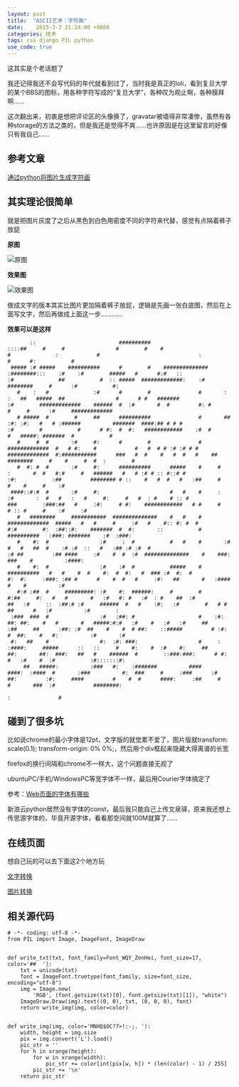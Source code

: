 ```yaml
---
layout: post
title:  "ASCII艺术：字符画"
date:    2015-3-3 21:24:00 +0800
categories: 技术
tags: css django PIL python
use_code: true
---
```


这其实是个老话题了

我还记得我还不会写代码的年代就看到过了，当时我是真正的loli，看到复旦大学的某个BBS的图标，用各种字符写成的“复旦大学”，各种叹为观止啊，各种膜拜啊……

这次翻出来，初衷是想把评论区的头像换了，gravatar被墙得非常凄惨，虽然有各种storage的方法之类的，但是我还是觉得不爽……也许原因是在这里留言的好像只有我自己……

<!--more-->

## 参考文章 ##

[通过python将图片生成字符画](http://zhan.renren.com/linuxfunc?gid=3602888498023717986&checked=true)

## 其实理论很简单 ##

就是把图片灰度了之后从黑色到白色用密度不同的字符来代替，感觉有点隔着裤子放屁

**原图**

![原图](http://7u2j48.com1.z0.glb.clouddn.com/blog_ascii_1024x768.jpg)

**效果图**

![效果图](http://7u2j48.com1.z0.glb.clouddn.com/blog_ascii_result.png)

做成文字的版本其实比图片更加隔着裤子放屁，逻辑是先画一张白底图，然后在上面写文字，然后再做成上面这一步…………

**效果可以是这样**
                                                                                                                                                                                                                
                                                                                                                                                                                                                                                                    
           ::                          ##########                           ::::##     #     #                #        #    #                               #              :            #                               :              #      #:           #        
     ##### :# #####    ##########      #        #    ##############   :########:::    :#    :#        #####   #      #:#   ::                              :#              ##           #  :: #####  #############:    :# ########     #      :#           #:       
       #    :   #              :#      #        #               #       :   :   ##   #####  ##                #      # #   #######                         :#        #############    ######  #  :#       #  #         #: #      #     #      :#     #############  
       # #####  #        #     ##      ##########               #       ## :#: :#:   #   # :######          #######  ####:## # # #                         :#        #           #      # #:  #  #:   ############    :#  #      #   #####: #######  #           #  
       #     #  #       :#     #:      #        #               #     #############  #   # #:    #            #   #  # # :# :# # #                    #############  #:###########      ###   #  #    #   #  #   #    ##  ########     #    #     #  #  :        #  
       #  #: #  #       :#     #:      ##########      #####    #     #   :       #  #   #:#     #   ######   #   # :# # :: #::# #                         :#:           :##         ######## # ::    #   #  #   #   :##     #         #    #     #    :#           
     ####::#:#  #       :#     #:                      #   #    #     :  :#       :  #   #   :   #     #:     #   #  : #    # :: #                         ###        :###:##   #     :#:     # #:    ############   # #     #         # :: #     #    :#     :#    
       #   ########     ###########  ##############    #   #    #     #############  #####   #   #     #     :#   #    #:: #: #  #                         #:#        #:  :##::#:    #######  #  #:       ::           # ##########   :###: #######    :#  :###:    
       #    #:  #                :#     :  #           #   #    #       :#           #   #   ##  #    :# :#  ::   #   :## :# :#  #                        :# ##         :## ####     :#    #  #  :#  ##############    #    ###:     ###    #          :####:       
       #    #:  #                :#    :#  #           #####    #       ##########   #   #    #  #    #:  #  #:   #  ### :#  #:  #                        #:  #:     :###: :## #      #    #  #   #     :#:   ##       #   :####       #    #          :#           
       #:# :##  #     #########: :#    #:  ######:     #        #      #:##     #:   #   #       #   :#   #: #   :#  : #    ##  :#                       ##   :#     ::  :##:# :#     ######  #   #    :#:   :#        #   # # ##      #   :#          :#        :  
     :###  ###  #                :#   :##: #                    #    :#:  ##: ##:    #   #       #   #####:#:#   :#    #   :#   :#     ##              :##     ##      :##: :#  ##    #    #  # ##:    ::#####         # :#: #  ##:    #   #:          :#       :#  
     #:   ##    #                #:  :#: ###:                   #     :   :####:     #####      ::   ::     #    #:    #  :#    #:     ##             ##:       ##:  ###:   ##   #    ######  #        ::###:###:      # #:  #   :#    #  :#           :#:::::::#:  
         ##   #####:          :###   #:    :#######          ####      ####:  :####  #       :###          #:  ###     #     :###      :#            ##:         :#:     ####         #    #  #      ####:     :##     #     #       ###  :#            ########:   
                                                                                                                       :               #                                                                                                                            
                                                                                                                                                                                                                                                                    
## 碰到了很多坑 ##

比如说chrome的最小字体是12pt，文字版的就觉累不爱了，图片版就transform: scale(0.1); transform-origin: 0% 0%;，然后用个div框起来隐藏大得离谱的长宽

firefox的换行间隔和chrome不一样大，这个问题直接无视了

ubuntuPC/手机/WindowsPC等宽字体不一样，最后用Courier字体搞定了

参考：[Web页面的字体有哪些](http://m.studyofnet.com/news/329.html)



新浪云python居然没有字体的const，最后我只能自己上传文泉驿，原来我还想上传思源字体的，毕竟开源字体，看看那空间就100M就算了……

## 在线页面 ##

想自己玩的可以去下面这2个地方玩

[文字转换](/ascii_art/text/) 

[图片转换](/ascii_art/img/) 

## 相关源代码 ##

    # -*- coding: utf-8 -*-
    from PIL import Image, ImageFont, ImageDraw
        
    
    def write_txt(txt, font_family=Font_WQY_ZenHei, font_size=17, color='##  '):
        txt = unicode(txt)
        font = ImageFont.truetype(font_family, size=font_size, encoding="utf-8")
        img = Image.new(
            'RGB', (font.getsize(txt)[0], font.getsize(txt)[1]), "white")
        ImageDraw.Draw(img).text((0, 0), txt, (0, 0, 0), font)
        return write_img(img, color=color)
    
    
    def write_img(img, color='MNHQ$OC?7>!:-;. '):
        width, height = img.size
        pix = img.convert('L').load()
        pic_str = ''
        for h in xrange(height):
            for w in xrange(width):
                pic_str += color[int(pix[w, h]) * (len(color) - 1) / 255]
            pic_str += '\n'
        return pic_str
